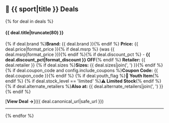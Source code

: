 ## 🏈 {{ sport|title }} Deals

{% for deal in deals %}
#### {{ deal.title|truncate(80) }}
{% if deal.brand %}**Brand:** {{ deal.brand }}{% endif %}
**Price:** {{ deal.price|format_price }}{% if deal.msrp %} (was {{ deal.msrp|format_price }}){% endif %}{% if deal.discount_pct %} - **{{ deal.discount_pct|format_discount }} OFF**{% endif %}
**Retailer:** {{ deal.retailer }}
{% if deal.sizes %}**Sizes:** {{ deal.sizes|join(', ') }}{% endif %}
{% if deal.coupon_code and config.include_coupons %}**Coupon Code:** {{ deal.coupon_code }}{% endif %}
{% if deal.youth_flag %}**👶 Youth Item**{% endif %}
{% if deal.stock_level == 'limited' %}**⚠️ Limited Stock**{% endif %}
{% if deal.alternate_retailers %}**Also at:** {{ deal.alternate_retailers|join(', ') }}{% endif %}

[**View Deal →**]({{ deal.canonical_url|safe_url }})

---
{% endfor %}
